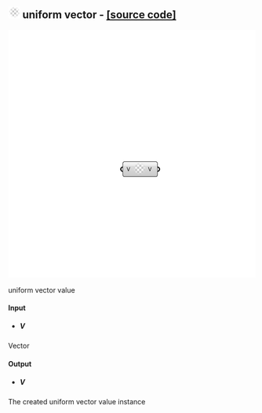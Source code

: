 ## ![](../images/icons/uniform_vector.png) uniform vector - [[source code]](https://github.com/Eddy3D-Dev/Eddy3D-UMCF/blob/release/UMCF/CMP/Meta/uniformvectorCMP.cs)

![](../images/components/uniform_vector.png)

uniform vector value

#### Input
* ##### V
Vector

#### Output
* ##### V
The created uniform vector value instance